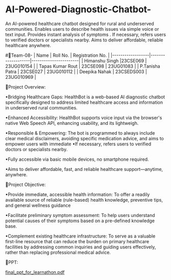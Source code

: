 # AI-Powered-Diagnostic-Chatbot-
An AI-powered healthcare chatbot designed for rural and underserved communities. Enables users to describe health issues via simple voice or text input. Provides instant analysis of symptoms .  If necessary, refers users to verified doctors or specialists nearby. Aims to deliver affordable, reliable healthcare anywhere.

#👥Team-08-
| Name             | Roll No.          | Registration No.      |
|------------------|-------------------|-----------------------|
| Himanshu Singh   |23CSE069           | 23UG010154            |
| Tapas Kumar Rout | 23CSE098          | 23UG01083             |
| P.Tanisha Patra  | 23CSE027          | 23UG010112            |
| Deepika Nahak    | 23CSEDS003        | 23UG010969            |

📌Project Overview:

•Bridging Healthcare Gaps: HealthBot is a web-based AI diagnostic chatbot specifically designed to address limited healthcare access and information in underserved rural communities.

•Enhanced Accessibility: HealthBot supports voice input via the browser's native Web Speech API, enhancing usability, and its lightweigh.

•Responsible & Empowering: The bot is programmed to always include clear medical disclaimers, avoiding specific medication advice, and aims to empower users with immediate
•If necessary, refers users to verified doctors or specialists nearby.

•Fully accessible via basic mobile devices, no smartphone required.

•Aims to deliver affordable, fast, and reliable healthcare support—anytime, anywhere.

🎯Project Objective:

•Provide immediate, accessible health information: To offer a readily available source of reliable (rule-based) health knowledge, preventive tips, and general wellness guidance

•Facilitate preliminary symptom assessment: To help users understand potential causes of their symptoms based on a pre-defined knowledge base.

•Complement existing healthcare infrastructure: To serve as a valuable first-line resource that can reduce the burden on primary healthcare facilities by addressing common inquiries and guiding users effectively, rather than replacing professional medical advice.

📍PPT:

[final_ppt_for_learnathon.pdf](https://github.com/user-attachments/files/21417706/final_ppt_for_learnathon.pdf)

